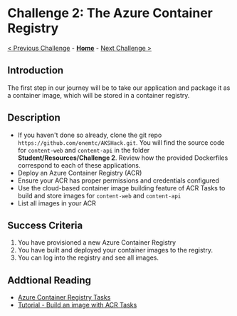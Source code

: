 # Challenge 2: The Azure Container Registry

[< Previous Challenge](01-prereqs.md) - **[Home](../README.md)** - [Next Challenge >](./03-k8sintro.md)

## Introduction

The first step in our journey will be to take our application and package it as a container image, which will be stored in a container registry.

## Description

- If you haven't done so already, clone the git repo `https://github.com/onemtc/AKSHack.git`.  You will find the source code for `content-web` and `content-api` in the folder **Student/Resources/Challenge 2**.  Review how the provided Dockerfiles correspond to each of these applications.
- Deploy an Azure Container Registry (ACR)
- Ensure your ACR has proper permissions and credentials configured
- Use the cloud-based container image building feature of ACR Tasks to build and store images for `content-web` and `content-api`
- List all images in your ACR


## Success Criteria

1. You have provisioned a new Azure Container Registry
1. You have built and deployed your container images to the registry.
2. You can log into the registry and see all images.

## Addtional Reading
- [Azure Container Registry Tasks](https://docs.microsoft.com/en-us/azure/container-registry/container-registry-tasks-overview)
- [Tutorial - Build an image with ACR Tasks](https://docs.microsoft.com/en-us/azure/container-registry/container-registry-tutorial-quick-task)
